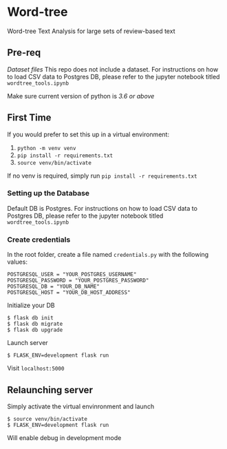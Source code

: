 # Word-tree
Word-tree Text Analysis for large sets of review-based text

## Pre-req
*Dataset files*
This repo does not include a dataset. For instructions on how to load CSV data to Postgres DB, please refer to the jupyter notebook titled `wordtree_tools.ipynb`

Make sure current version of python is *3.6 or above*

## First Time
If you would prefer to set this up in a virtual environment:
1. `python -m venv venv` 
2. `pip install -r requirements.txt `
3. `source venv/bin/activate`

If no venv is required, simply run `pip install -r requirements.txt ` 

### Setting up the Database

Default DB is Postgres. For instructions on how to load CSV data to Postgres DB, please refer to the jupyter notebook titled `wordtree_tools.ipynb`

### Create credentials
In the root folder, create a file named `credentials.py` with the following values:

```
POSTGRESQL_USER = "YOUR_POSTGRES_USERNAME"
POSTGRESQL_PASSWORD = "YOUR_POSTGRES_PASSWORD"
POSTGRESQL_DB = "YOUR_DB_NAME"
POSTGRESQL_HOST = "YOUR_DB_HOST_ADDRESS"
```

Initialize your DB
```
$ flask db init
$ flask db migrate
$ flask db upgrade
```

Launch server

`$ FLASK_ENV=development flask run`

Visit `localhost:5000`


## Relaunching server
Simply activate the virtual envinronment and launch
```
$ source venv/bin/activate
$ FLASK_ENV=development flask run
```

Will enable debug in development mode

